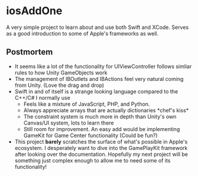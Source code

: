 # iosAddOne

A very simple project to learn about and use both Swift and XCode. Serves as a good introduction to some of Apple's frameworks as well.

## Postmortem
- It seems like a lot of the functionality for UIViewController follows simliar rules to how Unity GameObjects work
- The management of IBOutlets and IBActions feel very natural coming from Unity. (Love the drag and drop)
- Swift in and of itself is a strange looking language compared to the C++/C# I normally use
  - Feels like a mixture of JavaScript, PHP, and Python.
  - Always appreciate arrays that are actually dictionaries \*chef's kiss\*
  - The constraint system is much more in depth than Unity's own Canvas/UI system, lots to learn there
  - Still room for improvement. An easy add would be implementing GameKit for Game Center functionality (Could be fun?)
- This project **barely** scratches the surface of what's possible in Apple's ecosystem. I desperately want to dive into the GamePlayKit framework after looking over the documentation. Hopefully my next project will be something just complex enough to allow me to need some of its functionality!
